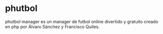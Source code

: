 # phutbol
phutbol manager es un manager de futbol online divertido y gratuito creado en php por Álvaro Sánchez y Francisco Quiles.
